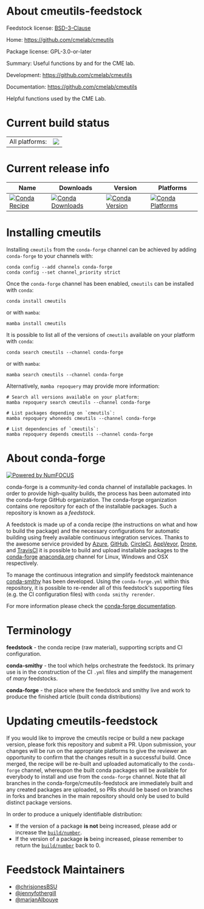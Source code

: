 About cmeutils-feedstock
========================

Feedstock license: [BSD-3-Clause](https://github.com/conda-forge/cmeutils-feedstock/blob/main/LICENSE.txt)

Home: https://github.com/cmelab/cmeutils

Package license: GPL-3.0-or-later

Summary: Useful functions by and for the CME lab.

Development: https://github.com/cmelab/cmeutils

Documentation: https://github.com/cmelab/cmeutils

Helpful functions used by the CME Lab.


Current build status
====================


<table><tr><td>All platforms:</td>
    <td>
      <a href="https://dev.azure.com/conda-forge/feedstock-builds/_build/latest?definitionId=15906&branchName=main">
        <img src="https://dev.azure.com/conda-forge/feedstock-builds/_apis/build/status/cmeutils-feedstock?branchName=main">
      </a>
    </td>
  </tr>
</table>

Current release info
====================

| Name | Downloads | Version | Platforms |
| --- | --- | --- | --- |
| [![Conda Recipe](https://img.shields.io/badge/recipe-cmeutils-green.svg)](https://anaconda.org/conda-forge/cmeutils) | [![Conda Downloads](https://img.shields.io/conda/dn/conda-forge/cmeutils.svg)](https://anaconda.org/conda-forge/cmeutils) | [![Conda Version](https://img.shields.io/conda/vn/conda-forge/cmeutils.svg)](https://anaconda.org/conda-forge/cmeutils) | [![Conda Platforms](https://img.shields.io/conda/pn/conda-forge/cmeutils.svg)](https://anaconda.org/conda-forge/cmeutils) |

Installing cmeutils
===================

Installing `cmeutils` from the `conda-forge` channel can be achieved by adding `conda-forge` to your channels with:

```
conda config --add channels conda-forge
conda config --set channel_priority strict
```

Once the `conda-forge` channel has been enabled, `cmeutils` can be installed with `conda`:

```
conda install cmeutils
```

or with `mamba`:

```
mamba install cmeutils
```

It is possible to list all of the versions of `cmeutils` available on your platform with `conda`:

```
conda search cmeutils --channel conda-forge
```

or with `mamba`:

```
mamba search cmeutils --channel conda-forge
```

Alternatively, `mamba repoquery` may provide more information:

```
# Search all versions available on your platform:
mamba repoquery search cmeutils --channel conda-forge

# List packages depending on `cmeutils`:
mamba repoquery whoneeds cmeutils --channel conda-forge

# List dependencies of `cmeutils`:
mamba repoquery depends cmeutils --channel conda-forge
```


About conda-forge
=================

[![Powered by
NumFOCUS](https://img.shields.io/badge/powered%20by-NumFOCUS-orange.svg?style=flat&colorA=E1523D&colorB=007D8A)](https://numfocus.org)

conda-forge is a community-led conda channel of installable packages.
In order to provide high-quality builds, the process has been automated into the
conda-forge GitHub organization. The conda-forge organization contains one repository
for each of the installable packages. Such a repository is known as a *feedstock*.

A feedstock is made up of a conda recipe (the instructions on what and how to build
the package) and the necessary configurations for automatic building using freely
available continuous integration services. Thanks to the awesome service provided by
[Azure](https://azure.microsoft.com/en-us/services/devops/), [GitHub](https://github.com/),
[CircleCI](https://circleci.com/), [AppVeyor](https://www.appveyor.com/),
[Drone](https://cloud.drone.io/welcome), and [TravisCI](https://travis-ci.com/)
it is possible to build and upload installable packages to the
[conda-forge](https://anaconda.org/conda-forge) [anaconda.org](https://anaconda.org/)
channel for Linux, Windows and OSX respectively.

To manage the continuous integration and simplify feedstock maintenance
[conda-smithy](https://github.com/conda-forge/conda-smithy) has been developed.
Using the ``conda-forge.yml`` within this repository, it is possible to re-render all of
this feedstock's supporting files (e.g. the CI configuration files) with ``conda smithy rerender``.

For more information please check the [conda-forge documentation](https://conda-forge.org/docs/).

Terminology
===========

**feedstock** - the conda recipe (raw material), supporting scripts and CI configuration.

**conda-smithy** - the tool which helps orchestrate the feedstock.
                   Its primary use is in the construction of the CI ``.yml`` files
                   and simplify the management of *many* feedstocks.

**conda-forge** - the place where the feedstock and smithy live and work to
                  produce the finished article (built conda distributions)


Updating cmeutils-feedstock
===========================

If you would like to improve the cmeutils recipe or build a new
package version, please fork this repository and submit a PR. Upon submission,
your changes will be run on the appropriate platforms to give the reviewer an
opportunity to confirm that the changes result in a successful build. Once
merged, the recipe will be re-built and uploaded automatically to the
`conda-forge` channel, whereupon the built conda packages will be available for
everybody to install and use from the `conda-forge` channel.
Note that all branches in the conda-forge/cmeutils-feedstock are
immediately built and any created packages are uploaded, so PRs should be based
on branches in forks and branches in the main repository should only be used to
build distinct package versions.

In order to produce a uniquely identifiable distribution:
 * If the version of a package **is not** being increased, please add or increase
   the [``build/number``](https://docs.conda.io/projects/conda-build/en/latest/resources/define-metadata.html#build-number-and-string).
 * If the version of a package **is** being increased, please remember to return
   the [``build/number``](https://docs.conda.io/projects/conda-build/en/latest/resources/define-metadata.html#build-number-and-string)
   back to 0.

Feedstock Maintainers
=====================

* [@chrisjonesBSU](https://github.com/chrisjonesBSU/)
* [@jennyfothergill](https://github.com/jennyfothergill/)
* [@marjanAlbouye](https://github.com/marjanAlbouye/)

